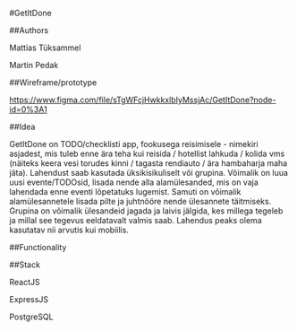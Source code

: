 #GetItDone


##Authors

Mattias Tüksammel

Martin Pedak

##Wireframe/prototype

https://www.figma.com/file/sTgWFcjHwkkxlbIyMssjAc/GetItDone?node-id=0%3A1

##Idea 

GetItDone on TODO/checklisti app, fookusega reisimisele -  nimekiri asjadest, mis tuleb enne ära teha kui reisida / hotellist lahkuda / kolida vms (näiteks keera vesi torudes kinni / tagasta rendiauto / ära hambaharja maha jäta). Lahendust saab kasutada üksikisikuliselt või grupina. Võimalik on luua uusi evente/TODOsid, lisada nende alla alamülesanded, mis on vaja lahendada enne eventi lõpetatuks lugemist. Samuti on võimalik alamülesannetele lisada pilte ja juhtnööre nende ülesannete täitmiseks. Grupina on võimalik ülesandeid jagada ja laivis jälgida, kes millega tegeleb ja millal see tegevus eeldatavalt valmis saab. Lahendus peaks olema kasutatav nii arvutis kui mobiilis. 


##Functionality

##Stack

ReactJS 

ExpressJS 

PostgreSQL 


